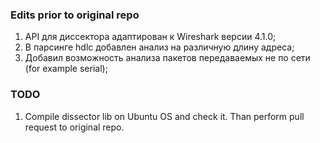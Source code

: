 ### Edits prior to original repo
1. API для диссектора адаптирован к Wireshark версии 4.1.0;
2. В парсинге hdlc добавлен анализ на различную длину адреса;
3. Добавил возможность анализа пакетов передаваемых не по сети (for example serial);

### TODO
1. Compile dissector lib on Ubuntu OS and check it. Than perform pull request to original repo.